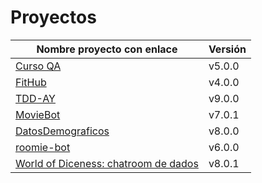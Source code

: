 # Proyectos

| Nombre proyecto con enlace                                                         | Versión |
|------------------------------------------------------------------------------------|---------|
| [Curso QA](https://github.com/testing-kakapos/curso-QA)                            | v5.0.0  |
| [FitHub](https://github.com/fitplusplus/fithub)                                    | v4.0.0  |
| [TDD-AY](https://github.com/TDD-AY/TDD-Project)                                    | v9.0.0  |
| [MovieBot](https://github.com/tdd-IgnasiYManu/MovieBot)                            | v7.0.1  |
| [DatosDemograficos](https://github.com/tdd-organization-afp/DatosDemograficos)     | v8.0.0  |
| [roomie-bot](https://github.com/dipzza/roomie-bot)                                 | v6.0.0  |
| [World of Diceness: chatroom de dados](https://github.com/muetsii/wod)             | v8.0.1  |
